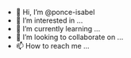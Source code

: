 - 👋 Hi, I’m @ponce-isabel
- 👀 I’m interested in ...
- 🌱 I’m currently learning ...
- 💞️ I’m looking to collaborate on ...
- 📫 How to reach me ...

<!---
ponce-isabel/ponce-isabel is a ✨ special ✨ repository because its `README.md` (this file) appears on your GitHub profile.
You can click the Preview link to take a look at your changes.
--->
